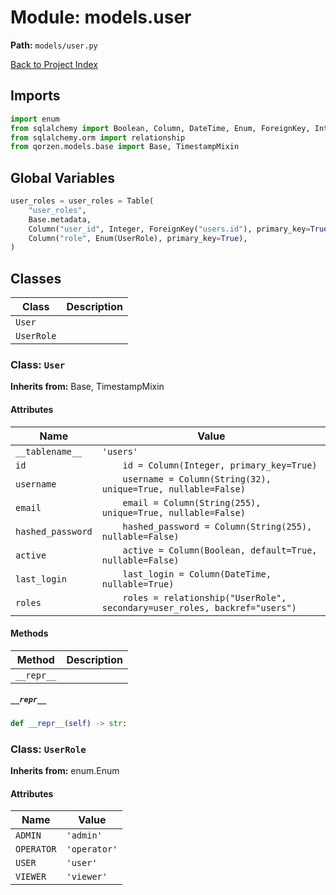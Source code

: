 # Module: models.user

**Path:** `models/user.py`

[Back to Project Index](../../index.md)

## Imports
```python
import enum
from sqlalchemy import Boolean, Column, DateTime, Enum, ForeignKey, Integer, String, Table
from sqlalchemy.orm import relationship
from qorzen.models.base import Base, TimestampMixin
```

## Global Variables
```python
user_roles = user_roles = Table(
    "user_roles",
    Base.metadata,
    Column("user_id", Integer, ForeignKey("users.id"), primary_key=True),
    Column("role", Enum(UserRole), primary_key=True),
)
```

## Classes

| Class | Description |
| --- | --- |
| `User` |  |
| `UserRole` |  |

### Class: `User`
**Inherits from:** Base, TimestampMixin

#### Attributes

| Name | Value |
| --- | --- |
| `__tablename__` | `'users'` |
| `id` | `    id = Column(Integer, primary_key=True)` |
| `username` | `    username = Column(String(32), unique=True, nullable=False)` |
| `email` | `    email = Column(String(255), unique=True, nullable=False)` |
| `hashed_password` | `    hashed_password = Column(String(255), nullable=False)` |
| `active` | `    active = Column(Boolean, default=True, nullable=False)` |
| `last_login` | `    last_login = Column(DateTime, nullable=True)` |
| `roles` | `    roles = relationship("UserRole", secondary=user_roles, backref="users")` |

#### Methods

| Method | Description |
| --- | --- |
| `__repr__` |  |

##### `__repr__`
```python
def __repr__(self) -> str:
```

### Class: `UserRole`
**Inherits from:** enum.Enum

#### Attributes

| Name | Value |
| --- | --- |
| `ADMIN` | `'admin'` |
| `OPERATOR` | `'operator'` |
| `USER` | `'user'` |
| `VIEWER` | `'viewer'` |
